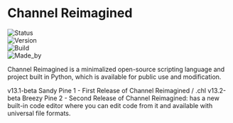 # Channel Reimagined

![Status](https://img.shields.io/badge/status-in_testing-brightgreen)<br>
![Version](https://img.shields.io/badge/version-10.0b-blue)<br>
![Build](https://img.shields.io/badge/build-open--source-yellow)<br>
![Made_by](https://img.shields.io/badge/made_by-ryxn-orange)<br>

Channel Reimagined is a minimalized open-source scripting language and project built in Python,
which is available for public use and modification.

v13.1-beta Sandy Pine 1 - First Release of Channel Reimagined / .chl
v13.2-beta Breezy Pine 2 - Second Release of Channel Reimagined: has a new built-in code editor where you can edit code from it and available with universal file formats.
